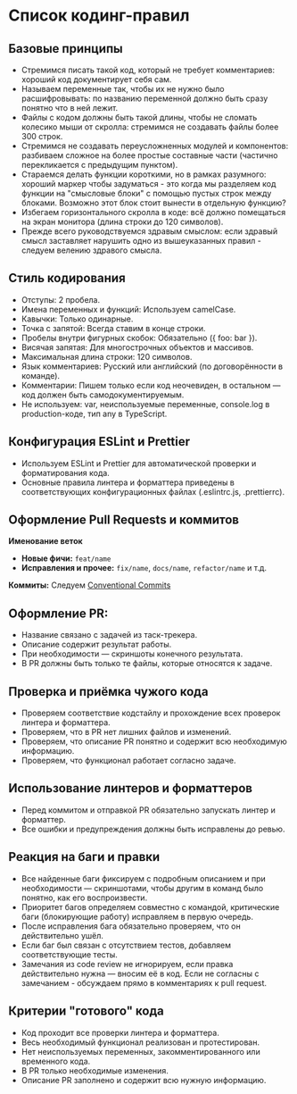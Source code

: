 # Список кодинг-правил

## Базовые принципы

- Стремимся писать такой код, который не требует комментариев: хороший код документирует себя сам.
- Называем переменные так, чтобы их не нужно было расшифровывать: по названию переменной должно быть сразу понятно что в ней лежит.
- Файлы с кодом должны быть такой длины, чтобы не сломать колесико мыши от скролла: стремимся не создавать файлы более 300 строк.
- Стремимся не создавать переусложненных модулей и компонентов: разбиваем сложное на более простые составные части (частично перекликается с предыдущим пунктом).
- Стараемся делать функции короткими, но в рамках разумного: хороший маркер чтобы задуматься - это когда мы разделяем код функции на "смысловые блоки" с помощью пустых строк между блоками. Возможно этот блок стоит вынести в отдельную функцию?
- Избегаем горизонтального скролла в коде: всё должно помещаться на экран монитора (длина строки до 120 символов).
- Прежде всего руководствуемся здравым смыслом: если здравый смысл заставляет нарушить одно из вышеуказанных правил - следуем велению здравого смысла.

## Стиль кодирования

- Отступы: 2 пробела.
- Имена переменных и функций: Используем camelCase.
- Кавычки: Только одинарные.
- Точка с запятой: Всегда ставим в конце строки.
- Пробелы внутри фигурных скобок: Обязательно ({ foo: bar }).
- Висячая запятая: Для многострочных объектов и массивов.
- Максимальная длина строки: 120 символов.
- Язык комментариев: Русский или английский (по договорённости в команде).
- Комментарии: Пишем только если код неочевиден, в остальном — код должен быть самодокументируемым.
- Не используем: var, неиспользуемые переменные, console.log в production-коде, тип any в TypeScript.

## Конфигурация ESLint и Prettier

- Используем ESLint и Prettier для автоматической проверки и форматирования кода.
- Основные правила линтера и форматтера приведены в соответствующих конфигурационных файлах (.eslintrc.js, .prettierrc).

## Оформление Pull Requests и коммитов

**Именование веток**

- **Новые фичи:** `feat/name`
- **Исправления и прочее:** `fix/name`, `docs/name`, `refactor/name` и т.д.

**Коммиты:** Следуем [Conventional Commits](https://www.conventionalcommits.org/en/v1.0.0/)

## Оформление PR:

- Название связано с задачей из таск-трекера.
- Описание содержит результат работы.
- При необходимости — скриншоты конечного результата.
- В PR должны быть только те файлы, которые относятся к задаче.

## Проверка и приёмка чужого кода

- Проверяем соответствие кодстайлу и прохождение всех проверок линтера и форматтера.
- Проверяем, что в PR нет лишних файлов и изменений.
- Проверяем, что описание PR понятно и содержит всю необходимую информацию.
- Проверяем, что функционал работает согласно задаче.

## Использование линтеров и форматтеров

- Перед коммитом и отправкой PR обязательно запускать линтер и форматтер.
- Все ошибки и предупреждения должны быть исправлены до ревью.

## Реакция на баги и правки

- Все найденные баги фиксируем с подробным описанием и при необходимости — скриншотами, чтобы другим в команд было понятно, как его воспроизвести.
- Приоритет багов определяем совместно с командой, критические баги (блокирующие работу) исправляем в первую очередь.
- После исправления бага обязательно проверяем, что он действительно ушёл.
- Если баг был связан с отсутствием тестов, добавляем соответствующие тесты.
- Замечания из code review не игнорируем, если правка действительно нужна — вносим её в код. Если не согласны с замечанием - обсуждаем прямо в комментариях к pull request.

## Критерии "готового" кода

- Код проходит все проверки линтера и форматтера.
- Весь необходимый функционал реализован и протестирован.
- Нет неиспользуемых переменных, закомментированного или временного кода.
- В PR только необходимые изменения.
- Описание PR заполнено и содержит всю нужную информацию.
